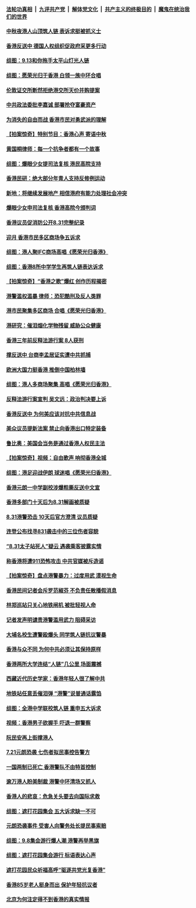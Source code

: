 ####  [法轮功真相](../../../../basic/blob/master/README.md?t=09150600) &nbsp;|&nbsp; [九评共产党](../../../../9ping.md/blob/master/README.md?t=09150600) &nbsp;|&nbsp; [解体党文化](../../../../jtdwh.md/blob/master/README.md?t=09150600)  &nbsp;|&nbsp; [共产主义的终极目的](../../../../gczydzjmd.md/blob/master/README.md?t=09150600) &nbsp;|&nbsp; [魔鬼在统治我们的世界](../../../../mgztzwmdsj.md/blob/master/README.md?t=09150600) 

#### [中秋夜港人山顶筑人链 表诉求挺被抓义士](../pages/nsc415/n11520328.md?t=09150600) 

#### [香港反送中 德国人权组织促政府采更多行动](../pages/nsc415/n11519060.md?t=09150600) 

#### [组图：9.13和你拖手太平山灯光人链](../pages/nsc415/n11519627.md?t=09150600) 

#### [组图：愿荣光归于香港 白领一族中环合唱](../pages/nsc415/n11518092.md?t=09150600) 

#### [伦敦证交所断然拒绝港交所天价并购提案](../pages/nsc415/n11519349.md?t=09150600) 

#### [中共政法委批李嘉诚 部署抢夺富豪资产](../pages/nsc415/n11519201.md?t=09150600) 

#### [为消失的自由而战 香港市民对勇武派的理解](../pages/nsc415/n11507524.md?t=09150600) 

#### [【拍案惊奇】特别节目：香港心声 寄语中秋](../pages/nsc415/n11518227.md?t=09150600) 

#### [黄国桐律师：每一个抗争者都有一个故事](../pages/nsc415/n11518102.md?t=09150600) 

#### [组图：爆眼少女提司法复核 港民高院支持](../pages/nsc415/n11518031.md?t=09150600) 

#### [香港民研：绝大部分年青人支持反修例运动](../pages/nsc415/n11518044.md?t=09150600) 

#### [新地：将继续发展地产 相信港府有能力处理社会冲突](../pages/nsc415/n11518015.md?t=09150600) 

#### [爆眼少女申司法复核 香港高院今颁判词](../pages/nsc415/n11517994.md?t=09150600) 

#### [香港议员促消防公开8.31完整纪录](../pages/nsc415/n11517939.md?t=09150600) 

#### [迎月 香港市民多区商场争五诉求](../pages/nsc415/n11517884.md?t=09150600) 

#### [组图：港人聚IFC商场高唱《愿荣光归香港》](../pages/nsc415/n11516840.md?t=09150600) 

#### [组图：香港8所中学学生再筑人链表达诉求](../pages/nsc415/n11516838.md?t=09150600) 

#### [【拍案惊奇】“香港之歌”爆红 创作历程揭密](../pages/nsc415/n11515488.md?t=09150600) 

#### [港警滥权滥暴 律师：恐犯酷刑及反人类罪](../pages/nsc415/n11515317.md?t=09150600) 

#### [港市民聚集多区商场 合唱《愿荣光归香港》](../pages/nsc415/n11515466.md?t=09150600) 

#### [港研究：催泪烟化学物残留 威胁公众健康](../pages/nsc415/n11515446.md?t=09150600) 

#### [香港三年前反释法游行案 8人获刑](../pages/nsc415/n11515433.md?t=09150600) 

#### [撑反送中 台商李孟居证实遭中共抓捕](../pages/nsc415/n11515013.md?t=09150600) 

#### [欧洲大国力挺香港 推倒中国柏林墙](../pages/nsc415/n11514821.md?t=09150600) 

#### [组图：港人多商场聚集 高唱《愿荣光归香港》](../pages/nsc415/n11514659.md?t=09150600) 

#### [反释法游行案宣判 吴文远：政治判决要上诉](../pages/nsc415/n11514473.md?t=09150600) 

#### [香港反送中 为何美应该对抗中共信息战](../pages/nsc415/n11514006.md?t=09150600) 

#### [美众议员提新法案 禁止向香港出口特定装备](../pages/nsc415/n11513657.md?t=09150600) 

#### [鲁比奥：美国会当务是通过香港人权民主法](../pages/nsc415/n11513369.md?t=09150600) 

#### [【拍案惊奇】视频：自由歌声 响彻香港全城](../pages/nsc415/n11513112.md?t=09150600) 

#### [组图：港足迎战伊朗 球迷唱《愿荣光归香港》](../pages/nsc415/n11512398.md?t=09150600) 

#### [香港元朗一中学副校涉爆粗撕反送中文宣](../pages/nsc415/n11512955.md?t=09150600) 

#### [香港多部门十天后为8.31解画被质疑](../pages/nsc415/n11512940.md?t=09150600) 

#### [8.31港警恐击 10天后官方澄清 议员质疑](../pages/nsc415/n11512198.md?t=09150600) 

#### [连登公布找寻831袭击中的三位伤者容貌](../pages/nsc415/n11512313.md?t=09150600) 

#### [“8.31太子站死人”疑云 遇袭乘客披露实情](../pages/nsc415/n11512293.md?t=09150600) 

#### [称香港将遭911恐怖攻击 中共官媒被斥造谣](../pages/nsc415/n11511402.md?t=09150600) 

#### [【拍案惊奇】盘点港警暴力：过度用武 漠视生命](../pages/nsc415/n11510855.md?t=09150600) 

#### [香港民间记者会斥罗范椒芬 不负责任散播假消息](../pages/nsc415/n11510728.md?t=09150600) 

#### [林郑巡站只关心地铁闸机 被批轻视人命](../pages/nsc415/n11510718.md?t=09150600) 

#### [记者发声明谴责港警滥用武力 阻碍采访](../pages/nsc415/n11510699.md?t=09150600) 

#### [大埔名校生遭警殴爆头 同学筑人链抗议警暴](../pages/nsc415/n11510685.md?t=09150600) 

#### [香港与众不同 为何中共必须让其保持原样](../pages/nsc415/n11510148.md?t=09150600) 

#### [香港两所大学连结“人链”几公里 场面震撼](../pages/nsc415/n11509712.md?t=09150600) 

#### [西藏近代历史学家：香港年轻人很了解中共](../pages/nsc415/n11509668.md?t=09150600) 

#### [地铁站任意丢催泪弹 “港警”说普通话露馅](../pages/nsc415/n11509246.md?t=09150600) 

#### [组图：全港中学联校筑人链 重申五大诉求](../pages/nsc415/n11505748.md?t=09150600) 

#### [视频：香港男子欲握手 吓退一群警察](../pages/nsc415/n11508442.md?t=09150600) 

#### [阮民安再上街撑港人](../pages/nsc415/n11508143.md?t=09150600) 

#### [7.21元朗恐袭 七伤者拟民事控告警方](../pages/nsc415/n11508137.md?t=09150600) 

#### [一国两制已死亡 香港警队不由特首控制](../pages/nsc415/n11507910.md?t=09150600) 

#### [逾万港人盼美制裁 港警中环清场又抓人](../pages/nsc415/n11508033.md?t=09150600) 

#### [香港人的悲哀：危急关头要去向国际求救](../pages/nsc415/n11507770.md?t=09150600) 

#### [组图：遮打花园集会 五大诉求缺一不可](../pages/nsc415/n11506529.md?t=09150600) 

#### [元朗恐袭事件 受害人向警务处长提民事索赔](../pages/nsc415/n11507483.md?t=09150600) 

#### [组图：9.8集会游行爆人潮 港警再举黑旗](../pages/nsc415/n11506530.md?t=09150600) 

#### [组图：遮打花园集会游行 标语表达心声](../pages/nsc415/n11506531.md?t=09150600) 

#### [遮打花园民众祈福高呼“驱逐共党光复香港”](../pages/nsc415/n11507053.md?t=09150600) 

#### [香港85岁老人挺身而出 保护年轻抗议者](../pages/nsc415/n11506931.md?t=09150600) 

#### [北京为何注定得不到香港的真实情报](../pages/nsc415/n11506218.md?t=09150600) 

